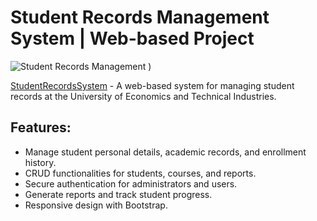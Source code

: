 # Student Records Management System | Web-based Project

![Student Records Management](https://ctsv.vimaru.edu.vn/sites/ctsv.vimaru.edu.vn/files/default_images/ctsv_copy_0.png)
)

[StudentRecordsSystem](https://github.com/VanHau2708/DoAn1) - A web-based system for managing student records at the University of Economics and Technical Industries.

## Features:
- Manage student personal details, academic records, and enrollment history.
- CRUD functionalities for students, courses, and reports.
- Secure authentication for administrators and users.
- Generate reports and track student progress.
- Responsive design with Bootstrap.
